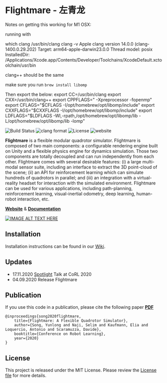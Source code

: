 # Flightmare - 左青龙

Notes on getting this working for M1 OSX:

running with

which clang
/usr/bin/clang
clang -v
Apple clang version 14.0.0 (clang-1400.0.29.202)
Target: arm64-apple-darwin23.0.0
Thread model: posix
InstalledDir: /Applications/Xcode.app/Contents/Developer/Toolchains/XcodeDefault.xctoolchain/usr/bin

clang++ should be the same

make sure you run `brew install libomp`

Then export the below:
export CC=/usr/bin/clang
export CXX=/usr/bin/clang++
export CPPFLAGS=" -Xpreprocessor -fopenmp"
export CFLAGS="$CFLAGS -I/opt/homebrew/opt/libomp/include"
export CXXFLAGS="$CXXFLAGS -I/opt/homebrew/opt/libomp/include"
export LDFLAGS="$LDFLAGS -Wl,-rpath,/opt/homebrew/opt/libomp/lib -L/opt/homebrew/opt/libomp/lib -lomp"

![Build Status](https://github.com/uzh-rpg/flightmare/workflows/CPP_CI/badge.svg) ![clang format](https://github.com/uzh-rpg/flightmare/workflows/clang_format/badge.svg)
![License](https://img.shields.io/badge/License-MIT-blue.svg) ![website]( https://img.shields.io/website-up-down-green-red/https/naereen.github.io.svg)

**Flightmare** is a flexible modular quadrotor simulator.
Flightmare is composed of two main components: a configurable rendering engine built on Unity and a flexible physics engine for dynamics simulation.
Those two components are totally decoupled and can run independently from each other. 
Flightmare comes with several desirable features: (i) a large multi-modal sensor suite, including an interface to extract the 3D point-cloud of the scene; (ii) an API for reinforcement learning which can simulate hundreds of quadrotors in parallel; and (iii) an integration with a virtual-reality headset for interaction with the simulated environment.
Flightmare can be used for various applications, including path-planning, reinforcement learning, visual-inertial odometry, deep learning, human-robot interaction, etc.

**[Website](https://uzh-rpg.github.io/flightmare/)** & 
**[Documentation](https://flightmare.readthedocs.io/)** 

[![IMAGE ALT TEXT HERE](./docs/flightmare_main.png)](https://youtu.be/m9Mx1BCNGFU)

## Installation
Installation instructions can be found in our [Wiki](https://github.com/uzh-rpg/flightmare/wiki).
  
## Updates
 *  17.11.2020 [Spotlight](https://youtu.be/8JyrjPLt8wo) Talk at CoRL 2020 
 *  04.09.2020 Release Flightmare

## Publication

If you use this code in a publication, please cite the following paper **[PDF](http://rpg.ifi.uzh.ch/docs/CoRL20_Yunlong.pdf)**

```
@inproceedings{song2020flightmare,
    title={Flightmare: A Flexible Quadrotor Simulator},
    author={Song, Yunlong and Naji, Selim and Kaufmann, Elia and Loquercio, Antonio and Scaramuzza, Davide},
    booktitle={Conference on Robot Learning},
    year={2020}
}
```

## License
This project is released under the MIT License. Please review the [License file](LICENSE) for more details.
